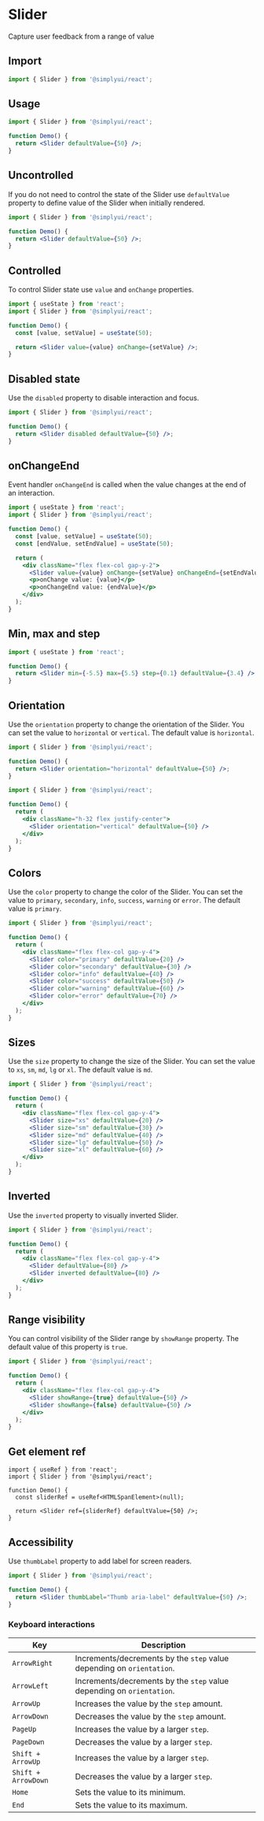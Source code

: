 # Slider

Capture user feedback from a range of value

## Import

```jsx
import { Slider } from '@simplyui/react';
```

## Usage

```jsx
import { Slider } from '@simplyui/react';

function Demo() {
  return <Slider defaultValue={50} />;
}
```

## Uncontrolled

If you do not need to control the state of the Slider use `defaultValue` property to define value of the Slider when initially rendered.

```jsx
import { Slider } from '@simplyui/react';

function Demo() {
  return <Slider defaultValue={50} />;
}
```

## Controlled

To control Slider state use `value` and `onChange` properties.

```jsx
import { useState } from 'react';
import { Slider } from '@simplyui/react';

function Demo() {
  const [value, setValue] = useState(50);

  return <Slider value={value} onChange={setValue} />;
}
```

## Disabled state

Use the `disabled` property to disable interaction and focus.

```jsx
import { Slider } from '@simplyui/react';

function Demo() {
  return <Slider disabled defaultValue={50} />;
}
```

## onChangeEnd

Event handler `onChangeEnd` is called when the value changes at the end of an interaction.

```jsx
import { useState } from 'react';
import { Slider } from '@simplyui/react';

function Demo() {
  const [value, setValue] = useState(50);
  const [endValue, setEndValue] = useState(50);

  return (
    <div className="flex flex-col gap-y-2">
      <Slider value={value} onChange={setValue} onChangeEnd={setEndValue} />
      <p>onChange value: {value}</p>
      <p>onChangeEnd value: {endValue}</p>
    </div>
  );
}
```

## Min, max and step

```jsx
import { useState } from 'react';

function Demo() {
  return <Slider min={-5.5} max={5.5} step={0.1} defaultValue={3.4} />;
}
```

## Orientation

Use the `orientation` property to change the orientation of the Slider. You can set the value to `horizontal` or `vertical`. The default value is `horizontal`.

```jsx
import { Slider } from '@simplyui/react';

function Demo() {
  return <Slider orientation="horizontal" defaultValue={50} />;
}
```

```jsx
import { Slider } from '@simplyui/react';

function Demo() {
  return (
    <div className="h-32 flex justify-center">
      <Slider orientation="vertical" defaultValue={50} />
    </div>
  );
}
```

## Colors

Use the `color` property to change the color of the Slider. You can set the value to `primary`, `secondary`, `info`, `success`, `warning` or `error`. The default value is `primary`.

```jsx
import { Slider } from '@simplyui/react';

function Demo() {
  return (
    <div className="flex flex-col gap-y-4">
      <Slider color="primary" defaultValue={20} />
      <Slider color="secondary" defaultValue={30} />
      <Slider color="info" defaultValue={40} />
      <Slider color="success" defaultValue={50} />
      <Slider color="warning" defaultValue={60} />
      <Slider color="error" defaultValue={70} />
    </div>
  );
}
```

## Sizes

Use the `size` property to change the size of the Slider. You can set the value to `xs`, `sm`, `md`, `lg` or `xl`. The default value is `md`.

```jsx
import { Slider } from '@simplyui/react';

function Demo() {
  return (
    <div className="flex flex-col gap-y-4">
      <Slider size="xs" defaultValue={20} />
      <Slider size="sm" defaultValue={30} />
      <Slider size="md" defaultValue={40} />
      <Slider size="lg" defaultValue={50} />
      <Slider size="xl" defaultValue={60} />
    </div>
  );
}
```

## Inverted

Use the `inverted` property to visually inverted Slider.

```jsx
import { Slider } from '@simplyui/react';

function Demo() {
  return (
    <div className="flex flex-col gap-y-4">
      <Slider defaultValue={80} />
      <Slider inverted defaultValue={80} />
    </div>
  );
}
```

## Range visibility

You can control visibility of the Slider range by `showRange` property. The default value of this property is `true`.

```jsx
import { Slider } from '@simplyui/react';

function Demo() {
  return (
    <div className="flex flex-col gap-y-4">
      <Slider showRange={true} defaultValue={50} />
      <Slider showRange={false} defaultValue={50} />
    </div>
  );
}
```

## Get element ref

```tsx
import { useRef } from 'react';
import { Slider } from '@simplyui/react';

function Demo() {
  const sliderRef = useRef<HTMLSpanElement>(null);

  return <Slider ref={sliderRef} defaultValue={50} />;
}
```

## Accessibility

Use `thumbLabel` property to add label for screen readers.

```jsx
import { Slider } from '@simplyui/react';

function Demo() {
  return <Slider thumbLabel="Thumb aria-label" defaultValue={50} />;
}
```

### Keyboard interactions

| Key                 | Description                                                           |
| ------------------- | --------------------------------------------------------------------- |
| `ArrowRight`        | Increments/decrements by the `step` value depending on `orientation`. |
| `ArrowLeft`         | Increments/decrements by the `step` value depending on `orientation`. |
| `ArrowUp`           | Increases the value by the `step` amount.                             |
| `ArrowDown`         | Decreases the value by the `step` amount.                             |
| `PageUp`            | Increases the value by a larger `step`.                               |
| `PageDown`          | Decreases the value by a larger `step`.                               |
| `Shift + ArrowUp`   | Increases the value by a larger `step`.                               |
| `Shift + ArrowDown` | Decreases the value by a larger `step`.                               |
| `Home`              | Sets the value to its minimum.                                        |
| `End`               | Sets the value to its maximum.                                        |
